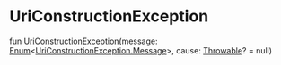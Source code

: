 # UriConstructionException


fun [UriConstructionException](-uri-construction-exception-constructor)(message: [Enum](https://kotlinlang.org/api/latest/jvm/stdlib/kotlin/-enum/index.html)&lt;[UriConstructionException.Message](-message/index.md)&gt;, cause: [Throwable](https://kotlinlang.org/api/latest/jvm/stdlib/kotlin/-throwable/index.html)? = null)

